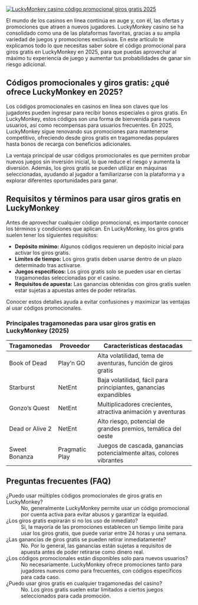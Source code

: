 [![LuckyMonkey casino código promocional giros gratis 2025](https://123-caf.pages.dev/gitsignup.png)](https://vrmoo.ru/Bt82HjjY)

<p>El mundo de los casinos en línea continúa en auge y, con él, las ofertas y promociones que atraen a nuevos jugadores. LuckyMonkey casino se ha consolidado como una de las plataformas favoritas, gracias a su amplia variedad de juegos y promociones exclusivas. En este artículo te explicamos todo lo que necesitas saber sobre el código promocional para giros gratis en LuckyMonkey en 2025, para que puedas aprovechar al máximo tu experiencia de juego y aumentar tus probabilidades de ganar sin riesgo adicional.</p>  <h2>Códigos promocionales y giros gratis: ¿qué ofrece LuckyMonkey en 2025?</h2> <p>Los códigos promocionales en casinos en línea son claves que los jugadores pueden ingresar para recibir bonos especiales o giros gratis. En LuckyMonkey, estos códigos son una forma de bienvenida para nuevos usuarios, así como recompensas para usuarios frecuentes. En 2025, LuckyMonkey sigue renovando sus promociones para mantenerse competitivo, ofreciendo desde giros gratis en tragamonedas populares hasta bonos de recarga con beneficios adicionales.</p> <p>La ventaja principal de usar códigos promocionales es que permiten probar nuevos juegos sin inversión inicial, lo que reduce el riesgo y aumenta la diversión. Además, los giros gratis se pueden utilizar en máquinas seleccionadas, ayudando al jugador a familiarizarse con la plataforma y a explorar diferentes oportunidades para ganar.</p>  <h2>Requisitos y términos para usar giros gratis en LuckyMonkey</h2> <p>Antes de aprovechar cualquier código promocional, es importante conocer los términos y condiciones que aplican. En LuckyMonkey, los giros gratis suelen tener los siguientes requisitos:</p> <ul> <li><strong>Depósito mínimo:</strong> Algunos códigos requieren un depósito inicial para activar los giros gratis.</li> <li><strong>Límites de tiempo:</strong> Los giros gratis deben usarse dentro de un plazo determinado tras activarse.</li> <li><strong>Juegos específicos:</strong> Los giros gratis solo se pueden usar en ciertas tragamonedas seleccionadas por el casino.</li> <li><strong>Requisitos de apuesta:</strong> Las ganancias obtenidas con giros gratis suelen estar sujetas a apuestas antes de poder retirarlas.</li> </ul> <p>Conocer estos detalles ayuda a evitar confusiones y maximizar las ventajas al usar códigos promocionales.</p>  <h3>Principales tragamonedas para usar giros gratis en LuckyMonkey (2025)</h3> <table> <thead> <tr> <th>Tragamonedas</th> <th>Proveedor</th> <th>Características destacadas</th> </tr> </thead> <tbody> <tr> <td>Book of Dead</td> <td>Play’n GO</td> <td>Alta volatilidad, tema de aventuras, función de giros gratis</td> </tr> <tr> <td>Starburst</td> <td>NetEnt</td> <td>Baja volatilidad, fácil para principiantes, ganancias expandibles</td> </tr> <tr> <td>Gonzo’s Quest</td> <td>NetEnt</td> <td>Multiplicadores crecientes, atractiva animación y aventuras</td> </tr> <tr> <td>Dead or Alive 2</td> <td>NetEnt</td> <td>Alto riesgo, potencial de grandes premios, temática del oeste</td> </tr> <tr> <td>Sweet Bonanza</td> <td>Pragmatic Play</td> <td>Juegos de cascada, ganancias potencialmente altas, colores vibrantes</td> </tr> </tbody> </table>  <h2>Preguntas frecuentes (FAQ)</h2> <dl> <dt>¿Puedo usar múltiples códigos promocionales de giros gratis en LuckyMonkey?</dt> <dd>No, generalmente LuckyMonkey permite usar un código promocional por cuenta activa para evitar abusos y garantizar la equidad.</dd> <dt>¿Los giros gratis expirarán si no los uso de inmediato?</dt> <dd>Sí, la mayoría de las promociones establecen un tiempo límite para usar los giros gratis, que puede variar entre 24 horas y una semana.</dd> <dt>¿Las ganancias de giros gratis se pueden retirar inmediatamente?</dt> <dd>No. Por lo general, las ganancias están sujetas a requisitos de apuesta antes de poder retirarse como dinero real.</dd> <dt>¿Los códigos promocionales están disponibles solo para nuevos usuarios?</dt> <dd>No necesariamente. LuckyMonkey ofrece promociones tanto para jugadores nuevos como para frecuentes, con códigos específicos para cada caso.</dd> <dt>¿Puedo usar giros gratis en cualquier tragamonedas del casino?</dt> <dd>No. Los giros gratis suelen estar limitados a ciertos juegos seleccionados para cada promoción.</dd> </dl>